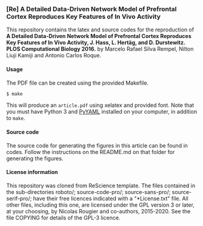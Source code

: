 ### [Re] A Detailed Data-Driven Network Model of Prefrontal Cortex Reproduces Key Features of In Vivo Activity

This repository contains the latex and source codes for the reproduction of **A Detailed Data-Driven Network Model of Prefrontal Cortex Reproduces Key Features of In Vivo Activity, J. Hass, L. Hert&auml;g, and D. Durstewitz. PLOS Computational Biology 2016.** by Marcelo Rafael Silva Rempel, Nilton Liuji Kamiji and Antonio Carlos Roque.

#### Usage

The PDF file can be created using the provided Makefile.

```bash
$ make 
```

This will produce an `article.pdf` using xelatex and provided font. Note that you must have Python 3 and [PyYAML](https://pyyaml.org/) installed on your computer, in addition to `make`.


#### Source code

The source code for generating the figures in this article can be found in codes. Follow the instructions on the README.md on that folder for generating the figures.


#### License information

This repository was cloned from ReScience template.
The files contained in
the sub-directories roboto/; source-code-pro/; source-sans-pro/;
source-serif-pro/; have their free licences indicated with a
"*License.txt" file. All other files, including this one, are licensed
under the GPL version 3 or later, at your choosing, by Nicolas Rougier
and co-authors, 2015-2020. See the file COPYING for details of the
GPL-3 licence.
